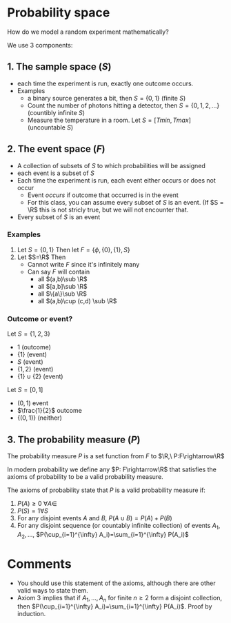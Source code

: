 # Probability space

How do we model a random experiment mathematically?

We use 3 components:

## 1. The sample space ($S$)

-   each time the experiment is run, exactly one outcome occurs.
-   Examples
    -   a binary source generates a bit, then $S=\{0,1\}$ (finite $S$)
    -   Count the number of photons hitting a detector, then $S=\{0,1,2,...\}$ (countibly infinite $S$)
    -   Measure the temperature in a room. Let $S=[Tmin,Tmax]$ (uncountable $S$)

## 2. The event space ($F$)

-   A collection of subsets of $S$ to which probabilities will be assigned
-   each event is a subset of $S$
-   Each time the experiment is run, each event either occurs or does not occur
    -   Event _occurs_ if outcome that occurred is in the event
    -   For this class, you can assume every subset of $S$ is an event. (If $S = \R$ this is not stricly true, but we will not encounter that.
-   Every subset of $S$ is an event

### Examples

1. Let $S=\{0,1\}$ Then let $F=\{\phi,\{0\},\{1\}, S\}$
1. Let $S=\R$ Then
    - Cannot write $F$ since it's infinitely many
    - Can say $F$ will contain
        - all $(a,b)\sub \R$
        - all $[a,b]\sub \R$
        - all $\{a\}\sub \R$
        - all $(a,b)\cup (c,d) \sub \R$

### Outcome or event?

Let $S=\{1,2,3\}$

-   $1$ (outcome)
-   $\{1\}$ (event)
-   $S$ (event)
-   $\{1,2\}$ (event)
-   $\{1\}\cup\{2\}$ (event)

Let $S=[0,1]$

-   $(0,1)$ event
-   $\frac{1}{2}$ outcome
-   $\{(0,1)\}$ (neither)

## 3. The probability measure ($P$)

The probability measure $P$ is a set function from $F$ to $\R,\ P:F\rightarrow\R$

In modern probability we define any $P: F\rightarrow\R$ that satisfies the axioms of probability to be a valid probability measure.

The axioms of probability state that $P$ is a valid probability measure if:

1. $P(A)\ge 0\ \forall A \in$
2. $P(S)=1 \forall S$
3. For any disjoint events $A$ and $B$, $P(A\cup B)=P(A)+P(B)$
4. For any disjoint sequence (or countably infinite collection) of events $A_1,A_2,...$, $P(\cup_{i=1}^{\infty} A_i)=\sum_{i=1}^{\infty} P(A_i)$

# Comments

-   You should use this statement of the axioms, although there are other valid ways to state them.
-   Axiom 3 implies that if $A_1,...,A_n$ for finite $n \ge 2$ form a disjoint collection, then $P(\cup_{i=1}^{\infty} A_i)=\sum_{i=1}^{\infty} P(A_i)$. Proof by induction.
